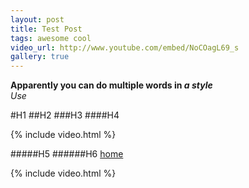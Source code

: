 ```yaml
---
layout: post
title: Test Post
tags: awesome cool
video_url: http://www.youtube.com/embed/NoCOagL69_s
gallery: true
---
```




**Apparently you can do multiple words in _a style_**
<br>
_Use_

#H1
##H2
###H3
####H4

{% include video.html %}  

#####H5
######H6
[home](http://www.chrisaherrmann.com)

{% include video.html %}
